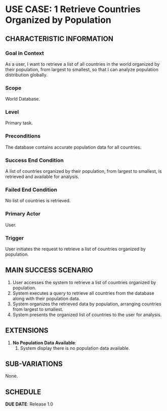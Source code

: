 # USE CASE: 1 Retrieve Countries Organized by Population

## CHARACTERISTIC INFORMATION

### Goal in Context

As a user, I want to retrieve a list of all countries in the world organized by their population, from largest to smallest, so that I can analyze population distribution globally.
### Scope

World Database.

### Level

Primary task.

### Preconditions

The database contains accurate population data for all countries.

### Success End Condition

A list of countries organized by their population, from largest to smallest, is retrieved and available for analysis.

### Failed End Condition

No list of countries is retrieved.

### Primary Actor

User.

### Trigger

User initiates the request to retrieve a list of countries organized by population.


## MAIN SUCCESS SCENARIO

1. User accesses the system to retrieve a list of countries organized by population.
2. System executes a query to retrieve all countries from the database along with their population data.
3. System organizes the retrieved data by population, arranging countries from largest to smallest.
4. System presents the organized list of countries to the user for analysis.

## EXTENSIONS

1. **No Population Data Available**:
    1. System display there is no population data available.

## SUB-VARIATIONS

None.

## SCHEDULE

**DUE DATE**: Release 1.0